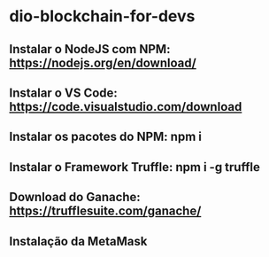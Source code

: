 # dio-blockchain-for-devs

## Instalar o NodeJS com NPM: https://nodejs.org/en/download/

## Instalar o VS Code: https://code.visualstudio.com/download

## Instalar os pacotes do NPM: npm i

## Instalar o Framework Truffle: npm i -g truffle

## Download do Ganache: https://trufflesuite.com/ganache/

## Instalação da MetaMask
